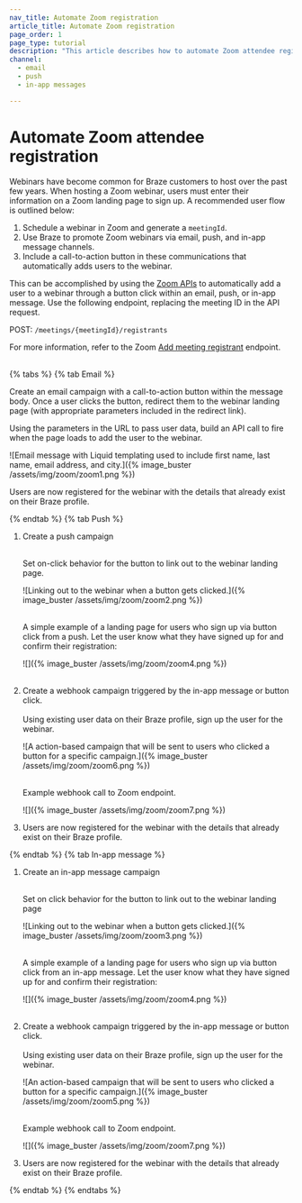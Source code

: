 ```yaml
---
nav_title: Automate Zoom registration
article_title: Automate Zoom registration
page_order: 1
page_type: tutorial
description: "This article describes how to automate Zoom attendee registration in your email, push, and in-app message campaigns."
channel: 
  - email
  - push
  - in-app messages

---
```


# Automate Zoom attendee registration

Webinars have become common for Braze customers to host over the past few years. When hosting a Zoom webinar, users must enter their information on a Zoom landing page to sign up. A recommended user flow is outlined below:

1. Schedule a webinar in Zoom and generate a `meetingId`.
2. Use Braze to promote Zoom webinars via email, push, and in-app message channels. 
3. Include a call-to-action button in these communications that automatically adds users to the webinar.

This can be accomplished by using the [Zoom APIs](https://marketplace.zoom.us/docs/api-reference/zoom-api/methods/#operation/meetingRegistrantCreate) to automatically add a user to a webinar through a button click within an email, push, or in-app message. Use the following endpoint, replacing the meeting ID in the API request. 

POST: `/meetings/{meetingId}/registrants`

For more information, refer to the Zoom [Add meeting registrant](https://marketplace.zoom.us/docs/api-reference/zoom-api/methods/#operation/meetingRegistrantCreate) endpoint.<br><br>

{% tabs %}
{% tab Email %}

Create an email campaign with a call-to-action button within the message body. Once a user clicks the button, redirect them to the webinar landing page (with appropriate parameters included in the redirect link). 

Using the parameters in the URL to pass user data, build an API call to fire when the page loads to add the user to the webinar.

![Email message with Liquid templating used to include first name, last name, email address, and city.]({% image_buster /assets/img/zoom/zoom1.png %})

Users are now registered for the webinar with the details that already exist on their Braze profile.

{% endtab %}
{% tab Push %}

1. Create a push campaign<br><br>

	Set on-click behavior for the button to link out to the webinar landing page.<br>

	![Linking out to the webinar when a button gets clicked.]({% image_buster /assets/img/zoom/zoom2.png %})<br><br>

	A simple example of a landing page for users who sign up via button click from a push. Let the user know what they have signed up for and confirm their registration:<br>

	![]({% image_buster /assets/img/zoom/zoom4.png %})<br><br>


2. Create a webhook campaign triggered by the in-app message or button click.<br><br>
 	Using existing user data on their Braze profile, sign up the user for the webinar.<br>

	![A action-based campaign that will be sent to users who clicked a button for a specific campaign.]({% image_buster /assets/img/zoom/zoom6.png %})<br><br>

	Example webhook call to Zoom endpoint.<br>

	![]({% image_buster /assets/img/zoom/zoom7.png %})<br>

3. Users are now registered for the webinar with the details that already exist on their Braze profile.

{% endtab %}
{% tab In-app message %}

1. Create an in-app message campaign<br><br>

	Set on click behavior for the button to link out to the webinar landing page<br>

	![Linking out to the webinar when a button gets clicked.]({% image_buster /assets/img/zoom/zoom3.png %})<br><br>

	A simple example of a landing page for users who sign up via button click from an in-app message. Let the user know what they have signed up for and confirm their registration:<br>

	![]({% image_buster /assets/img/zoom/zoom4.png %})<br><br>

2. Create a webhook campaign triggered by the in-app message or button click.<br><br>
	Using existing user data on their Braze profile, sign up the user for the webinar.<br>

	![An action-based campaign that will be sent to users who clicked a button for a specific campaign.]({% image_buster /assets/img/zoom/zoom5.png %})<br><br>

	Example webhook call to Zoom endpoint.<br>

	![]({% image_buster /assets/img/zoom/zoom7.png %})<br>

3. Users are now registered for the webinar with the details that already exist on their Braze profile.

{% endtab %}
{% endtabs %}
